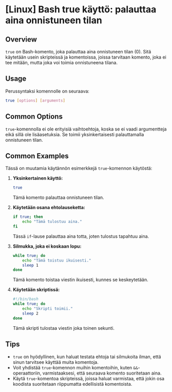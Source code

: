 # [Linux] Bash true käyttö: palauttaa aina onnistuneen tilan

## Overview
`true` on Bash-komento, joka palauttaa aina onnistuneen tilan (0). Sitä käytetään usein skripteissä ja komentoissa, joissa tarvitaan komento, joka ei tee mitään, mutta joka voi toimia onnistuneena tilana.

## Usage
Perussyntaksi komennolle on seuraava:
```bash
true [options] [arguments]
```

## Common Options
`true`-komennolla ei ole erityisiä vaihtoehtoja, koska se ei vaadi argumentteja eikä sillä ole lisäasetuksia. Se toimii yksinkertaisesti palauttamalla onnistuneen tilan.

## Common Examples
Tässä on muutamia käytännön esimerkkejä `true`-komennon käytöstä:

1. **Yksinkertainen käyttö:**
   ```bash
   true
   ```
   Tämä komento palauttaa onnistuneen tilan.

2. **Käytetään osana ehtolauseketta:**
   ```bash
   if true; then
       echo "Tämä tulostuu aina."
   fi
   ```
   Tässä `if`-lause palauttaa aina totta, joten tulostus tapahtuu aina.

3. **Silmukka, joka ei koskaan lopu:**
   ```bash
   while true; do
       echo "Tämä toistuu ikuisesti."
       sleep 1
   done
   ```
   Tämä komento toistaa viestin ikuisesti, kunnes se keskeytetään.

4. **Käytetään skriptissä:**
   ```bash
   #!/bin/bash
   while true; do
       echo "Skripti toimii."
       sleep 2
   done
   ```
   Tämä skripti tulostaa viestin joka toinen sekunti.

## Tips
- `true` on hyödyllinen, kun haluat testata ehtoja tai silmukoita ilman, että sinun tarvitsee käyttää muita komentoja.
- Voit yhdistää `true`-komennon muihin komentoihin, kuten `&&`-operaattoriin, varmistaaksesi, että seuraava komento suoritetaan aina.
- Käytä `true`-komentoa skripteissä, joissa haluat varmistaa, että jokin osa koodista suoritetaan riippumatta edellisistä komentoista.